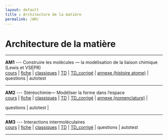```yaml
---
layout: default
title : Architecture de la matière
permalink: /AM/
---
```


# Architecture de la matière

---

**AM1** --- Construire les molécules — la modélisation de la liaison chimique (Lewis et VSEPR)  
<a href="/chimie_pcsi/cours/architecture_matiere/AM1/AM1_Cours.pdf" download>cours</a> | <a href="/chimie_pcsi/cours/architecture_matiere/AM1/AM1_Fiche.pdf" download>fiche</a> | <a href="/chimie_pcsi/cours/architecture_matiere/AM1/AM1_Classiques.pdf" download>classiques</a> | <a href="/chimie_pcsi/cours/architecture_matiere/AM1/AM1_td.pdf" download>TD</a> | <a href="/chimie_pcsi/cours/architecture_matiere/AM1/AM1_td-corr.pdf" download>TD_corrigé</a> | <a href="/chimie_pcsi/cours/architecture_matiere/AM1/AM1_annexe1_atome.pdf" download>annexe (histoire atome)</a> | questions | autotest 



---


**AM2** --- Stéréochimie— Modéliser la forme dans l’espace  
<a href="/chimie_pcsi/cours/architecture_matiere/AM2/AM2_Cours.pdf" download>cours</a> | <a href="/chimie_pcsi/cours/architecture_matiere/AM2/AM2_Fiche.pdf" download>fiche</a> | <a href="/chimie_pcsi/cours/architecture_matiere/AM2/AM2_Classiques.pdf" download>classiques</a> | <a href="/chimie_pcsi/cours/architecture_matiere/AM2/AM2_td.pdf" download>TD</a> | <a href="/chimie_pcsi/cours/architecture_matiere/AM2/AM2_td-corr.pdf" download>TD_corrigé</a> | <a href="/chimie_pcsi/cours/architecture_matiere/AM2/AM2_annexeB_Nomenclature.pdf" download>annexe (nomenclature)</a> |  

questions | autotest | 


---

**AM3** --- Interactions intermoléculaires  
<a href="/chimie_pcsi/cours/architecture_matiere/TM3/TM3_Cours.pdf" download>cours</a> | <a href="/chimie_pcsi/cours/architecture_matiere/TM3/TM3_Fiche.pdf" download>fiche</a> | <a href="/chimie_pcsi/cours/architecture_matiere/TM3/TM3_Classiques.pdf" download>classiques</a> | <a href="/chimie_pcsi/cours/architecture_matiere/TM3/TM3_td.pdf" download>TD</a> | <a href="/chimie_pcsi/cours/architecture_matiere/TM3/TM3_td-corr.pdf" download>TD_corrigé</a> | questions | autotest

---
